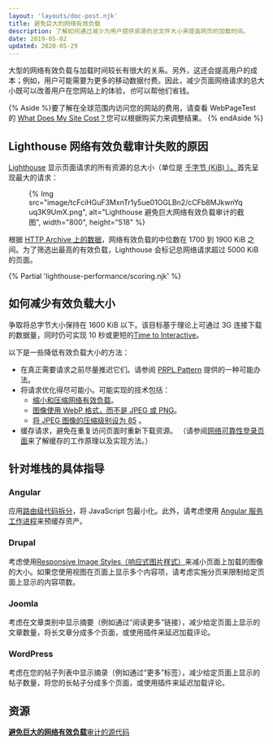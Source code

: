 ```yaml
---
layout: 'layouts/doc-post.njk'
title: 避免巨大的网络有效负载
description: 了解如何通过减少为用户提供资源的总文件大小来提高网页的加载时间。
date: 2019-05-02
updated: 2020-05-29
---
```


大型的网络有效负载与加载时间较长有很大的关系。另外，这还会提高用户的成本；例如，用户可能需要为更多的移动数据付费。因此，减少页面网络请求的总大小既可以改善用户在您网站上的体验，*也*可以帮他们省钱。

{% Aside %}要了解在全球范围内访问您的网站的费用，请查看 WebPageTest 的 [What Does My Site Cost？](https://whatdoesmysitecost.com/)您可以根据购买力来调整结果。 {% endAside %}

## Lighthouse 网络有效负载审计失败的原因

[Lighthouse](https://developers.google.com/web/tools/lighthouse/) 显示页面请求的所有资源的总大小（单位是 [千字节 (KiB) ）。](https://en.wikipedia.org/wiki/Kibibyte)首先呈现最大的请求：

<figure>{% Img src="image/tcFciHGuF3MxnTr1y5ue01OGLBn2/cCFb8MJkwnYquq3K9UmX.png", alt="Lighthouse 避免巨大网络有效负载审计的截图", width="800", height="518" %}</figure>

根据 [HTTP Archive 上的数据](https://httparchive.org/reports/state-of-the-web?start=latest#bytesTotal)，网络有效负载的中位数在 1700 到 1900 KiB 之间。为了筛选出最高的有效负载，Lighthouse 会标记总网络请求超过 5000 KiB 的页面。

{% Partial 'lighthouse-performance/scoring.njk' %}

## 如何减少有效负载大小

争取将总字节大小保持在 1600 KiB 以下。该目标基于理论上可通过 3G 连接下载的数据量，同时仍可实现 10 秒或更短的[Time to Interactive](https://web.dev/articles/tti)。

以下是一些降低有效负载大小的方法：

- 在真正需要请求之前尽量推迟它们。请参阅 [PRPL Pattern](https://web.dev/articles/apply-instant-loading-with-prpl) 提供的一种可能办法。
- 将请求优化得尽可能小。可能实现的技术包括：
    - [缩小和压缩网络有效负载](https://web.dev/articles/reduce-network-payloads-using-text-compression)。
    - [图像使用 WebP 格式，而不是 JPEG 或 PNG](https://web.dev/articles/serve-images-webp)。
    - [将 JPEG 图像的压缩级别设为 85](https://web.dev/articles/use-imagemin-to-compress-images) 。
- 缓存请求，避免在重复访问页面时重新下载资源。 （请参阅[网络可靠性登录页面](https://web.dev/explore/reliable)来了解缓存的工作原理以及实现方法。）

## 针对堆栈的具体指导

### Angular

应用[路由级代码拆分](https://web.dev/articles/route-level-code-splitting-in-angular)，将 JavaScript 包最小化。此外，请考虑使用 [Angular 服务工作进程](https://web.dev/articles/precaching-with-the-angular-service-worker)来预缓存资产。

### Drupal

考虑使用[Responsive Image Styles（响应式图片样式）](https://www.drupal.org/docs/8/mobile-guide/responsive-images-in-drupal-8)来减小页面上加载的图像的大小。如果您使用视图在页面上显示多个内容项，请考虑实施分页来限制给定页面上显示的内容项数。

### Joomla

考虑在文章类别中显示摘要（例如通过“阅读更多”链接），减少给定页面上显示的文章数量，将长文章分成多个页面，或使用插件来延迟加载评论。

### WordPress

考虑在您的帖子列表中显示摘录（例如通过“更多”标签），减少给定页面上显示的帖子数量，将您的长帖子分成多个页面，或使用插件来延迟加载评论。

## 资源

[**避免巨大的网络有效负载**审计的源代码](https://github.com/GoogleChrome/lighthouse/blob/master/lighthouse-core/audits/byte-efficiency/total-byte-weight.js)
